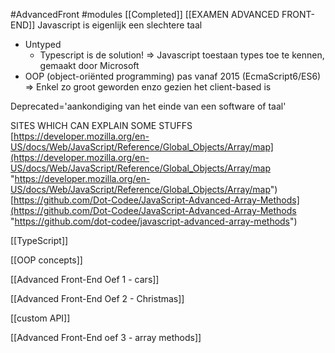 #AdvancedFront #modules 
[[Completed]]
[[EXAMEN ADVANCED FRONT-END]]
Javascript is eigenlijk een slechtere taal
- Untyped
	- Typescript is de solution! => Javascript toestaan types toe te kennen, gemaakt door Microsoft
- OOP (object-oriënted programming) pas vanaf 2015 (EcmaScript6/ES6)
=> Enkel zo groot geworden enzo gezien het client-based is

Deprecated='aankondiging van het einde van een software of taal'

SITES WHICH CAN EXPLAIN SOME STUFFS
[https://developer.mozilla.org/en-US/docs/Web/JavaScript/Reference/Global_Objects/Array/map](https://developer.mozilla.org/en-US/docs/Web/JavaScript/Reference/Global_Objects/Array/map "https://developer.mozilla.org/en-US/docs/Web/JavaScript/Reference/Global_Objects/Array/map")
[https://github.com/Dot-Codee/JavaScript-Advanced-Array-Methods](https://github.com/Dot-Codee/JavaScript-Advanced-Array-Methods "https://github.com/dot-codee/javascript-advanced-array-methods")

[[TypeScript]]

[[OOP concepts]]

[[Advanced Front-End Oef 1 - cars]]

[[Advanced Front-End Oef 2 - Christmas]]

[[custom API]]

[[Advanced Front-End oef 3 -  array methods]]
